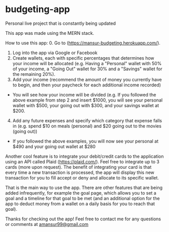 # budgeting-app
Personal live project that is constantly being updated

This app was made using the MERN stack. 

How to use this app:
0. Go to (https://mansur-budgeting.herokuapp.com/).
1. Log into the app via Google or Facebook
2. Create wallets, each with specific percentages that determines how your income will be allocated (e.g. Having 
a "Personal" wallet with 50% of your income, a "Going Out" wallet for 30% and a "Savings" wallet for the 
remaining 20%).
3. Add your income (recommend the amount of money you currently have to begin, and then your paycheck for each
additional income recorded)
  - You will see how your income will be divided (e.g. If you followed the above example from step 2 and insert
    $1000, you will see your personal wallet with $500, your going out with $300, and your savings wallet at 
    $200.
4. Add any future expenses and specify which category that expense falls in (e.g. spend $10 on meals (personal)
and $20 going out to the movies (going out))
  - If you followed the above examples, you will now see your personal at $490 and your going out wallet at $280

Another cool feature is to integrate your debit/credit cards to the application using an API called Plaid 
(https://plaid.com/). Feel free to integrate up to 3 cards (more upon request). The benefit of integrating 
your card is that every time a new transaction is processed, the app will display this new transaction for you
to fill accept or deny and allocate to its specific wallet.

That is the main way to use the app. There are other features that are being added infrequently, for example the
goal page, which allows you to set a goal and a timeline for that goal to be met (and an additional option for 
the app to deduct money from a wallet on a daily basis for you to reach that goal).

Thanks for checking out the app! Feel free to contact me for any questions or comments at amansur99@gmail.com
